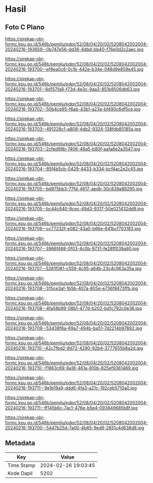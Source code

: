 # Hasil

## Foto C Plano

https://sirekap-obj-formc.kpu.go.id/546b/pemilu/pdpr/52/08/04/20/02/5208042002004-20240216-193659--0b747e56-dd36-4dbd-bb40-f76e0d2c2aec.jpg

https://sirekap-obj-formc.kpu.go.id/546b/pemilu/pdpr/52/08/04/20/02/5208042002004-20240216-193700--ef8ea0c6-0c1b-442e-b34e-048d9e859e45.jpg

https://sirekap-obj-formc.kpu.go.id/546b/pemilu/pdpr/52/08/04/20/02/5208042002004-20240216-193701--8d157fa8-f73d-4e3c-9aa3-851b8506db63.jpg

https://sirekap-obj-formc.kpu.go.id/546b/pemilu/pdpr/52/08/04/20/02/5208042002004-20240216-193702--50b4ce95-f6ab-43b1-a23e-bf490c6df5ce.jpg

https://sirekap-obj-formc.kpu.go.id/546b/pemilu/pdpr/52/08/04/20/02/5208042002004-20240216-193703--491228c1-a808-4db2-9324-138fdb85185a.jpg

https://sirekap-obj-formc.kpu.go.id/546b/pemilu/pdpr/52/08/04/20/02/5208042002004-20240216-193703--2cfed99b-7406-46a5-b80f-aa1a6e2a3547.jpg

https://sirekap-obj-formc.kpu.go.id/546b/pemilu/pdpr/52/08/04/20/02/5208042002004-20240216-193704--85f4b5cb-0429-4433-b334-bcf4ac2e2c45.jpg

https://sirekap-obj-formc.kpu.go.id/546b/pemilu/pdpr/52/08/04/20/02/5208042002004-20240216-193705--bd975bb3-77fd-4617-aedb-30c839a89290.jpg

https://sirekap-obj-formc.kpu.go.id/546b/pemilu/pdpr/52/08/04/20/02/5208042002004-20240216-193705--bc44c640-8cec-49d3-9317-50e021432dd9.jpg

https://sirekap-obj-formc.kpu.go.id/546b/pemilu/pdpr/52/08/04/20/02/5208042002004-20240216-193706--cc77232f-e082-43a0-b66e-641bcf703183.jpg

https://sirekap-obj-formc.kpu.go.id/546b/pemilu/pdpr/52/08/04/20/02/5208042002004-20240216-193707--3966f468-0f03-4c0b-9731-fe28ff039a90.jpg

https://sirekap-obj-formc.kpu.go.id/546b/pemilu/pdpr/52/08/04/20/02/5208042002004-20240216-193707--5281f081-c559-4c95-a64b-23c4c963a35a.jpg

https://sirekap-obj-formc.kpu.go.id/546b/pemilu/pdpr/52/08/04/20/02/5208042002004-20240216-193708--315ce3af-1b5b-407a-805e-e736f8473ffb.jpg

https://sirekap-obj-formc.kpu.go.id/546b/pemilu/pdpr/52/08/04/20/02/5208042002004-20240216-193708--4fa58b99-08b1-477d-b202-bd1c792c0e36.jpg

https://sirekap-obj-formc.kpu.go.id/546b/pemilu/pdpr/52/08/04/20/02/5208042002004-20240216-193709--53438f8a-69a7-494b-ba51-7d2214b97892.jpg

https://sirekap-obj-formc.kpu.go.id/546b/pemilu/pdpr/52/08/04/20/02/5208042002004-20240216-193710--42c7fbd2-8d72-4290-92b4-3777655b8a2d.jpg

https://sirekap-obj-formc.kpu.go.id/546b/pemilu/pdpr/52/08/04/20/02/5208042002004-20240216-193710--f1863c69-8a18-461a-910b-825ef9361469.jpg

https://sirekap-obj-formc.kpu.go.id/546b/pemilu/pdpr/52/08/04/20/02/5208042002004-20240216-193711--9e1b19a9-ddd6-4fa3-a21c-192ceb5710a0.jpg

https://sirekap-obj-formc.kpu.go.id/546b/pemilu/pdpr/52/08/04/20/02/5208042002004-20240216-193711--ff145b6c-7ac1-476e-b5e4-093849685b8f.jpg

https://sirekap-obj-formc.kpu.go.id/546b/pemilu/pdpr/52/08/04/20/02/5208042002004-20240216-193700--5447b25d-7a00-4b65-9ed9-2851c4d638d8.jpg


## Metadata

| Key        | Value               |
| ---------- | ------------------- |
| Time Stamp | 2024-02-26 19:03:45 |
| Kode Dapil | 5202                |



